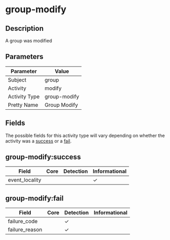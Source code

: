 group-modify
============

Description
-----------
A group was modified

Parameters
----------
| Parameter     | Value        |
| ------------- | ------------ |
| Subject       | group        |
| Activity      | modify       |
| Activity Type | group-modify |
| Pretty Name   | Group Modify |


Fields
------

The possible fields for this activity type will vary depending on whether the activity was a [success](#group-modifysuccess) or a [fail](#group-modifyfail).


group-modify:success
--------------------

| Field          | Core | Detection | Informational |
| -------------- | ---- | --------- | ------------- |
| event_locality |      |           | &#10003;      |

group-modify:fail
-----------------

| Field          | Core | Detection | Informational |
| -------------- | ---- | --------- | ------------- |
| failure_code   |      | &#10003;  |               |
| failure_reason |      | &#10003;  |               |